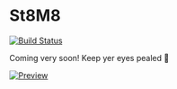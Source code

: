 # St8M8

[![Build Status](https://travis-ci.org/sansarip/st8m8.svg?branch=master)](https://travis-ci.org/sansarip/st8m8)

Coming very soon! Keep yer eyes pealed :eyes:

[![Preview](https://i.gyazo.com/3498d77660484c964447a11d3323afb8.gif)](https://gyazo.com/3498d77660484c964447a11d3323afb8)

